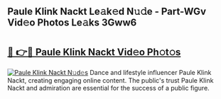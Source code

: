 ## Paule Klink Nackt Le𝚊k𝚎d N𝚞𝚍e - Part-WGv Vid𝚎o Photos Le𝚊ks 3Gww6

# <h2><a href="http://fb62ud1.evod.top/?m=Paule+Klink+Nackt">🔗 👉🔴 Paule Klink Nackt Vid𝚎o Ph𝚘t𝚘s</a></h2>

[![Paule Klink Nackt N𝚞d𝚎s](https://i.imgur.com/8V9OHl7.gif)](http://fb62ud1.evod.top/?m=Paule+Klink+Nackt)
Dance and lifestyle influencer Paule Klink Nackt, creating engaging online content. The public's trust Paule Klink Nackt and admiration are essential for the success of a public figure. 
